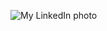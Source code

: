 ![My LinkedIn photo](https://media-exp3.licdn.com/dms/image/C5603AQH0SJQFacp0oQ/profile-displayphoto-shrink_800_800/0/1623938934144?e=1631145600&v=beta&t=9SRxVBT4tJx3Dy9qo9Ze607cMPd1-u7zfYY6gU100Hc)
